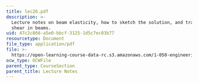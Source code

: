 ```yaml
---
title: lec26.pdf
description: >-
  Lecture notes on beam elasticity, how to sketch the solution, and transversal
  shear in beams.
uid: 47c2c866-a5e0-bbcf-3125-1d5c7ec03b77
resourcetype: Document
file_type: application/pdf
file: >-
  https://open-learning-course-data-rc.s3.amazonaws.com/1-050-engineering-mechanics-i-fall-2007/47c2c866a5e0bbcf31251d5c7ec03b77_lec26.pdf
ocw_type: OCWFile
parent_type: CourseSection
parent_title: Lecture Notes
---
```


